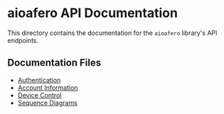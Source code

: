 # aioafero API Documentation

This directory contains the documentation for the `aioafero` library's API endpoints.

## Documentation Files

*   [Authentication](./authentication.md)
*   [Account Information](./account.md)
*   [Device Control](./device_control.md)
*   [Sequence Diagrams](./sequence_diagrams.md)